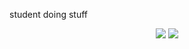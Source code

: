 student doing stuff

<p align="center">
  <img src="[https://spotify-recently-played-readme.vercel.app/api?user=31lpqawmqvgg2i22aoyymtsyxec4&count=5](https://spotify-api.zhenn.me/#access_token=BQAOQbrWOkSu2o6qNdWocGa6A1EZnfKGG8n-Z-ZSLVxnx1KhAVR-7nsoFoAZlUcLZgzpbe94NsOc0BW-p84XeJtnEylnhUjAQIHh3n4jDiUc7GcyxFkv0d1kL9v4PNe2i2qb3UlZVeROVqynx49VIQfOvjuVt2yZbltXTUeNW5-ydTwGN9zA3lXZ27QGiHRtPwJqv21_V-pn4t0&refresh_token=AQC1u9w7H-Tb2-MyZOQ3dGFOG5bNCXKH0iIChLqre37xo2AEsEaCjZmODT6xZ3MyxePjqAy9I8d-JhhFL4e7etR8Mw7w608KqF9AbFUrnrZ_VpDPn0Z0HPXb5fLNmPTvc9Y)https://spotify-api.zhenn.me/#access_token=BQAOQbrWOkSu2o6qNdWocGa6A1EZnfKGG8n-Z-ZSLVxnx1KhAVR-7nsoFoAZlUcLZgzpbe94NsOc0BW-p84XeJtnEylnhUjAQIHh3n4jDiUc7GcyxFkv0d1kL9v4PNe2i2qb3UlZVeROVqynx49VIQfOvjuVt2yZbltXTUeNW5-ydTwGN9zA3lXZ27QGiHRtPwJqv21_V-pn4t0&refresh_token=AQC1u9w7H-Tb2-MyZOQ3dGFOG5bNCXKH0iIChLqre37xo2AEsEaCjZmODT6xZ3MyxePjqAy9I8d-JhhFL4e7etR8Mw7w608KqF9AbFUrnrZ_VpDPn0Z0HPXb5fLNmPTvc9Y">
  <img src="https://spotify-recently-played-readme.vercel.app/api?user=31lpqawmqvgg2i22aoyymtsyxec4&count=5">
</p>
